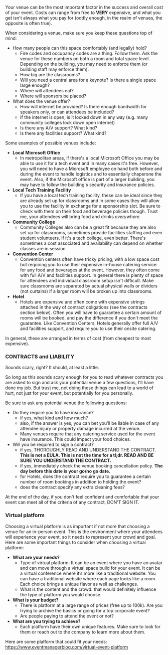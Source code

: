 Your venue can be the most important factor in the success and overall cost of your event. Costs can range from free to **VERY** expensive, and what you get isn't always what you pay for (oddly enough, in the realm of venues, the opposite is often true). 

When considering a venue, make sure you keep these questions top of mind:  
- How many people can this space comfortably (and legally) hold?  
    - Fire codes and occupancy codes are a thing. Follow them. Ask the venue for these numbers on both a room and total space level. Depending on the building, you may need to enforce them (or building staff may enforce them).  
    - How big are the classrooms?  
    - Will you need a central area for a keynote? Is there a single space large enough?  
    - Where will attendees eat?  
    - Where will sponsors be placed?  
- What does the venue offer?  
    - How will internet be provided? Is there enough bandwidth for speakers only, or can attendees be included?  
    - If the internet is open, is it locked down in any way (e.g. many community colleges lock down open internet)  
    - Is there any A/V support? What kind?  
    - Is there any facilities support? What kind? 

Some examples of possible venues include:  

- **Local Microsoft Office**  
    - In metropolitan areas, if there's a local Microsoft Office you may be able to use it for a tech event and in many cases it's free. However, you will need to have a Microsoft employee on hand both before and during the event to handle logistics and to essentially chaperone the event. Also, if the Microsoft office is part of a larger building, you may have to follow the building's security and insurance policies.
- **Local Tech Training Facility**  
    - If you have a local tech training facility, these can be ideal since they are already set up for classrooms and in some cases they will allow you to use the facility in exchange for a sponsorship slot. Be sure to check with them on their food and beverage policies though. Trust me, your attendees will bring food and drinks *everywhere.*    
- **Community College**  
    - Community Colleges also can be a great fit because they are also set up for classrooms, sometimes provide facilities staffing and even student volunteers. If it's a tech college, even better. There's sometimes a cost associated and availability can depend on whether classes are in session.
- **Convention Center** 
    - Convention centers often have tricky pricing, with a low space cost but requiring you to use their expensive in-house catering service for any food and beverages at the event. However, they often come with full A/V and facilities support. In general there is plenty of space for attendees and individual classroom setup isn't difficult. Make sure classrooms are separated by actual physical walls or dividers (not curtains) if a larger room will be broken up into classrooms.
- **Hotel**  
    - Hotels are expensive and often come with expensive strings attached in the way of contract obligations (see the contracts section below). Often you will have to guarantee a certain amount of rooms will be booked, and pay the difference if you don't meet the guarantee. Like Convention Centers, Hotels generally offer full A/V and facilities support, and require you to use their onsite catering.

In general, these are arranged in terms of cost (from cheapest to most expensive).

### CONTRACTS and LIABILITY

Sounds scary, right? It should, at least a little. 

So long as this sounds scary enough for you to read whatever contracts you are asked to sign and ask your potential venue a few questions, I'll have done my job. But trust me, not doing these things can lead to a world of hurt, not just for your event, but potentially for you personally.

Be sure to ask any potential venue the following questions:  
- Do they require you to have insurance?  
    - if yes, what kind and how much?  
    - also, if the answer is yes, you can bet you'll be liable in case of any attendee injury or property damage incurred at the venue.  
    - Many venues require that any catering service used for the event have insurance. This could impact your food choices. 
- Will you be required to sign a contract?  
    - if yes, THOROUGHLY READ AND UNDERSTAND THE CONTRACT. **This is not a EULA. This is not the time for a tl;dr. READ AND BE SURE YOU UNDERSTAND THE CONTRACT.**
    - if yes, immediately check the venue booking cancellation policy. **The day before this date is your go/no go date.**  
    - for Hotels, does the contract require you to guarantee a certain number of room bookings in addition to holding the event?  
    - does the contract specify any extra cleaning fees?  

At the end of the day, if you don't feel confident and comfortable that your event can meet all of the criteria of any contract, DON'T SIGN IT.     

### Virtual platform
Choosing a virtual platform is as important if not more that choosing a venue for an in-person event. This is the environment where your attendees will experience your event, so it needs to represent your crowd and goal. Here are some important things to consider when choosing a virtual platform:
- **What are your needs?**
    - Type of virtual platform: It can be an event where you have an avatar and can move through a virtual space build for your event. It can be a virtual conference where it’s more like a traditional website. You can have a traditional website where each page looks like a room. Each choice brings a unique flavor as well as challenges. 
    - What is the content and the crowd: that would definitely influence the type of platform you would choose.
- **What is your budget?**
    - There is platform at a large range of prices (free up to 100k). Are you trying to archive the basics or going for a top corporate event?
    - Are people paying to attend the event or not?
- **What are you trying to achieve?**
    - Each platform have their own unique features. Make sure to look for them or reach out to the company to learn more about them.

Here are some platform that could fit your needs: https://www.eventmanagerblog.com/virtual-event-platform
